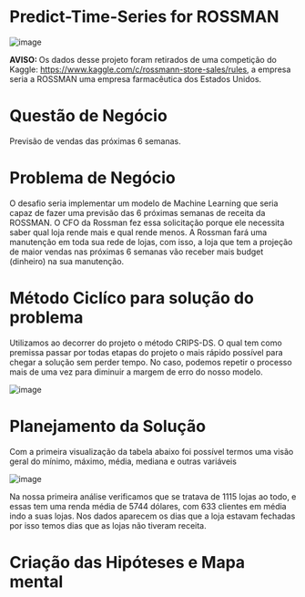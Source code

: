 # Predict-Time-Series for ROSSMAN

![image](https://user-images.githubusercontent.com/94385953/148453113-bb0cb6f0-159e-411c-8314-7f7093d8916f.png)

<b> AVISO: </b> Os dados desse projeto foram retirados de uma competição do Kaggle: https://www.kaggle.com/c/rossmann-store-sales/rules, a empresa seria a ROSSMAN uma empresa farmacêutica dos Estados Unidos. 

# Questão de Negócio 

Previsão de vendas das próximas 6 semanas.

# Problema de Negócio

O desafio seria implementar um modelo de Machine Learning que seria capaz de fazer uma previsão das 6 próximas semanas de receita da ROSSMAN. O CFO da Rossman fez essa solicitação porque ele necessita saber qual loja rende mais e qual rende menos. A Rossman fará uma manutenção em toda sua rede de lojas, com isso, a loja que tem a projeção de maior vendas nas próximas 6 semanas vão receber mais budget (dinheiro) na sua manutenção. 

# Método Ciclíco para solução do problema 

Utilizamos ao decorrer do projeto o método CRIPS-DS. O qual tem como premissa passar por todas etapas do projeto o mais rápido possível para chegar a solução sem perder tempo. No caso, podemos repetir o processo mais de uma vez para diminuir a margem de erro do nosso modelo. 

![image](https://user-images.githubusercontent.com/94385953/148455277-acdd7e2a-7e16-42e6-aa0e-0e40b592f5a6.png)


# Planejamento da Solução 

Com a primeira visualização da tabela abaixo foi possível termos uma visão geral do mínimo, máximo, média, mediana e outras variáveis

![image](https://user-images.githubusercontent.com/94385953/148455396-c475f749-dbc7-4a9e-b066-29d38a19c806.png)

Na nossa primeira análise verificamos que se tratava de 1115 lojas ao todo, e essas tem uma renda média de 5744 dólares, com 633 clientes em média indo a suas lojas. Nos dados aparecem os dias que a loja estavam fechadas por isso temos dias que as lojas não tiveram receita. 


# Criação das Hipóteses e Mapa mental


